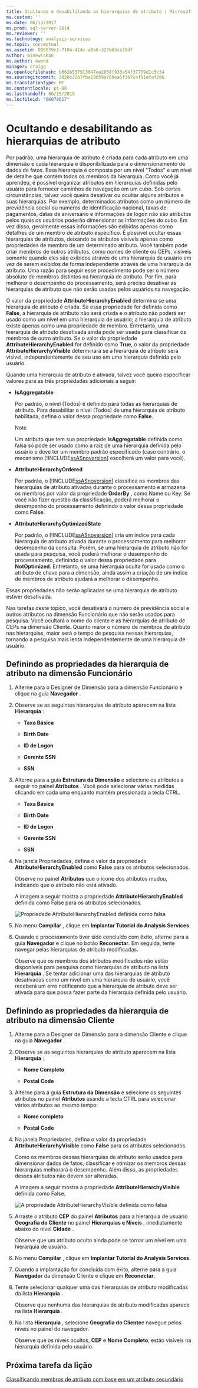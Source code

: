 ```yaml
---
title: Ocultando e desabilitando as hierarquias de atributo | Microsoft Docs
ms.custom: ''
ms.date: 06/13/2017
ms.prod: sql-server-2014
ms.reviewer: ''
ms.technology: analysis-services
ms.topic: conceptual
ms.assetid: 095039c2-7104-414c-a9a6-327b03ce79df
author: minewiskan
ms.author: owend
manager: craigg
ms.openlocfilehash: b662b537913847ee2858f933a54f37739d1c5c34
ms.sourcegitcommit: 3026c22b7fba19059a769ea5f367c4f51efaf286
ms.translationtype: MT
ms.contentlocale: pt-BR
ms.lasthandoff: 06/15/2019
ms.locfileid: "66078617"
---
```

# <a name="hiding-and-disabling-attribute-hierarchies"></a>Ocultando e desabilitando as hierarquias de atributo
  Por padrão, uma hierarquia de atributo é criada para cada atributo em uma dimensão e cada hierarquia é disponibilizada para o dimensionamento de dados de fatos. Essa hierarquia é composta por um nível "Todos" e um nível de detalhe que contém todos os membros da hierarquia. Como você já aprendeu, é possível organizar atributos em hierarquias definidas pelo usuário para fornecer caminhos de navegação em um cubo. Sob certas circunstâncias, talvez você queira desativar ou ocultar alguns atributos e suas hierarquias. Por exemplo, determinados atributos como um número de previdência social ou números de identificação nacional, taxas de pagamentos, datas de aniversário e informações de logon não são atributos pelos quais os usuários poderão dimensionar as informações do cubo. Em vez disso, geralmente essas informações são exibidas apenas como detalhes de um membro de atributo específico. É possível ocultar essas hierarquias de atributos, deixando os atributos visíveis apenas como propriedades de membro de um determinado atributo. Você também pode criar membros de outros atributos, como nomes de cliente ou CEPs, visíveis somente quando eles são exibidos através de uma hierarquia de usuário em vez de serem exibidos de forma independente através de uma hierarquia de atributo. Uma razão para seguir esse procedimento pode ser o número absoluto de membros distintos na hierarquia de atributo. Por fim, para melhorar o desempenho do processamento, será preciso desativar as hierarquias de atributo que não serão usadas pelos usuários na navegação.  
  
 O valor da propriedade **AttributeHierarchyEnabled** determina se uma hierarquia de atributo é criada. Se essa propriedade for definida como **False**, a hierarquia de atributo não será criada e o atributo não poderá ser usado como um nível em uma hierarquia de usuário; a hierarquia de atributo existe apenas como uma propriedade de membro. Entretanto, uma hierarquia de atributo desativada ainda pode ser usada para classificar os membros de outro atributo. Se o valor da propriedade **AttributeHierarchyEnabled** for definido como **True**, o valor da propriedade **AttributeHierarchyVisible** determinará se a hierarquia de atributo será visível, independentemente de seu uso em uma hierarquia definida pelo usuário.  
  
 Quando uma hierarquia de atributo é ativada, talvez você queira especificar valores para as três propriedades adicionais a seguir:  
  
-   **IsAggregatable**  
  
     Por padrão, o nível (Todos) é definido para todas as hierarquias de atributo. Para desabilitar o nível (Todos) de uma hierarquia de atributo habilitada, defina o valor dessa propriedade como **False**.  
  
    > [!NOTE]  
    >  Um atributo que tem sua propriedade **IsAggregatable** definida como falsa só pode ser usado como a raiz de uma hierarquia definida pelo usuário e deve ter um membro padrão especificado (caso contrário, o mecanismo [!INCLUDE[ssASnoversion](../includes/ssasnoversion-md.md)] escolherá um valor para você).  
  
-   **AttributeHierarchyOrdered**  
  
     Por padrão, o [!INCLUDE[ssASnoversion](../includes/ssasnoversion-md.md)] classifica os membros das hierarquias de atributo ativadas durante o processamento e armazena os membros por valor da propriedade **OrderBy** , como Name ou Key. Se você não fizer questão da classificação, poderá melhorar o desempenho do processamento definindo o valor dessa propriedade como **False**.  
  
-   **AttributeHierarchyOptimizedState**  
  
     Por padrão, o [!INCLUDE[ssASnoversion](../includes/ssasnoversion-md.md)] cria um índice para cada hierarquia de atributo ativada durante o processamento para melhorar desempenho da consulta. Porém, se uma hierarquia de atributo não for usada para pesquisa, você poderá melhorar o desempenho do processamento, definindo o valor dessa propriedade para **NotOptimized**. Entretanto, se uma hierarquia oculta for usada como o atributo de chave para a dimensão, ainda assim a criação de um índice de membros de atributo ajudará a melhorar o desempenho.  
  
 Essas propriedades não serão aplicadas se uma hierarquia de atributo estiver desativada.  
  
 Nas tarefas deste tópico, você desativará o número de previdência social e outros atributos na dimensão Funcionário que não serão usados para pesquisa. Você ocultará o nome do cliente e as hierarquias de atributo de CEPs na dimensão Cliente. Quanto maior o número de membros de atributo nas hierarquias, maior será o tempo de pesquisa nessas hierarquias, tornando a pesquisa mais lenta independentemente de uma hierarquia de usuário.  
  
## <a name="setting-attribute-hierarchy-properties-in-the-employee-dimension"></a>Definindo as propriedades da hierarquia de atributo na dimensão Funcionário  
  
1.  Alterne para o Designer de Dimensão para a dimensão Funcionário e clique na guia **Navegador** .  
  
2.  Observe se as seguintes hierarquias de atributo aparecem na lista **Hierarquia** :  
  
    -   **Taxa Básica**  
  
    -   **Birth Date**  
  
    -   **ID de Logon**  
  
    -   **Gerente SSN**  
  
    -   **SSN**  
  
3.  Alterne para a guia **Estrutura da Dimensão** e selecione os atributos a seguir no painel **Atributos** . Você pode selecionar várias medidas clicando em cada uma enquanto mantém pressionada a tecla CTRL.  
  
    -   **Taxa Básica**  
  
    -   **Birth Date**  
  
    -   **ID de Logon**  
  
    -   **Gerente SSN**  
  
    -   **SSN**  
  
4.  Na janela Propriedades, defina o valor da propriedade **AttributeHierarchyEnabled** como **False** para os atributos selecionados.  
  
     Observe no painel **Atributos** que o ícone dos atributos mudou, indicando que o atributo não está ativado.  
  
     A imagem a seguir mostra a propriedade **AttributeHierarchyEnabled** definida como False para os atributos selecionados.  
  
     ![Propriedade AttributeHierarchyEnabled definida como falsa](../../2014/tutorials/media/l4-hierarchyenabled-1.gif "propriedade AttributeHierarchyEnabled definida como False")  
  
5.  No menu **Compilar** , clique em **Implantar Tutorial do Analysis Services**.  
  
6.  Quando o processamento tiver sido concluído com êxito, alterne para a guia **Navegador** e clique no botão **Reconectar**. Em seguida, tente navegar pelas hierarquias de atributo modificadas.  
  
     Observe que os membros dos atributos modificados não estão disponíveis para pesquisa como hierarquias de atributo na lista **Hierarquia** . Se tentar adicionar uma das hierarquias de atributo desativadas como um nível em uma hierarquia de usuário, você receberá um erro notificando que a hierarquia de atributo deve ser ativada para que possa fazer parte da hierarquia definida pelo usuário.  
  
## <a name="setting-attribute-hierarchy-properties-in-the-customer-dimension"></a>Definindo as propriedades da hierarquia de atributo na dimensão Cliente  
  
1.  Alterne para o Designer de Dimensão para a dimensão Cliente e clique na guia **Navegador** .  
  
2.  Observe se as seguintes hierarquias de atributo aparecem na lista **Hierarquia** :  
  
    -   **Nome Completo**  
  
    -   **Postal Code**  
  
3.  Alterne para a guia **Estrutura da Dimensão** e selecione os seguintes atributos no painel **Atributos** usando a tecla CTRL para selecionar vários atributos ao mesmo tempo:  
  
    -   **Nome completo**  
  
    -   **Postal Code**  
  
4.  Na janela Propriedades, defina o valor da propriedade **AttributeHierarchyVisible** como **False** para os atributos selecionados.  
  
     Como os membros dessas hierarquias de atributo serão usados para dimensionar dados de fatos, classificar e otimizar os membros dessas hierarquias melhorará o desempenho. Além disso, as propriedades desses atributos não devem ser alteradas.  
  
     A imagem a seguir mostra a propriedade **AttributeHierarchyVisible** definida como False.  
  
     ![A propriedade AttributeHierarchyVisible definida como falsa](../../2014/tutorials/media/l4-hierarchyvisible-1.gif "a propriedade AttributeHierarchyVisible definida como False")  
  
5.  Arraste o atributo **CEP** do painel **Atributos** para a hierarquia de usuário **Geografia do Cliente** no painel **Hierarquias e Níveis** , imediatamente abaixo do nível **Cidade** .  
  
     Observe que um atributo oculto ainda pode se tornar um nível em uma hierarquia de usuário.  
  
6.  No menu **Compilar** , clique em **Implantar Tutorial do Analysis Services**.  
  
7.  Quando a implantação for concluída com êxito, alterne para a guia **Navegador** da dimensão Cliente e clique em **Reconectar**.  
  
8.  Tente selecionar qualquer uma das hierarquias de atributo modificadas da lista **Hierarquia** .  
  
     Observe que nenhuma das hierarquias de atributo modificadas aparece na lista **Hierarquia** .  
  
9. Na lista **Hierarquia** , selecione **Geografia do Cliente**e navegue pelos níveis no painel do navegador.  
  
     Observe que os níveis ocultos, **CEP** e **Nome Completo**, estão visíveis na hierarquia definida pelo usuário.  
  
## <a name="next-task-in-lesson"></a>Próxima tarefa da lição  
 [Classificando membros de atributo com base em um atributo secundário](../analysis-services/lesson-4-5-sorting-attribute-members-based-on-a-secondary-attribute.md)  
  
  
